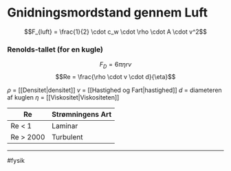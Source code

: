 # Gnidningsmordstand gennem Luft

$$F_{luft} = \frac{1}{2} \cdot c_w \cdot \rho \cdot A \cdot v^2$$

### Renolds-tallet (for en kugle)
 $$F_D= 6\pi \eta rv$$
 $$Re = \frac{\rho \cdot v \cdot d}{\eta}$$
 
 $\rho$ = [[Densitet|densitet]]
 $v$ = [[Hastighed og Fart|hastighed]]
 $d$ = diameteren af kuglen
 $\eta$ = [[Viskositet|Viskositeten]]
 
 
 | Re     | Strømningens Art |
 | ------ | ---------------- |
 | Re < 1 | Laminar          |
 | Re > 2000 | Turbulent        | 


---

#fysik  
